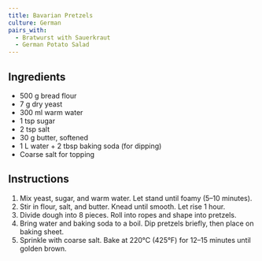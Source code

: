 ```yaml
---
title: Bavarian Pretzels
culture: German
pairs_with:
  - Bratwurst with Sauerkraut
  - German Potato Salad
---
```


## Ingredients
- 500 g bread flour
- 7 g dry yeast
- 300 ml warm water
- 1 tsp sugar
- 2 tsp salt
- 30 g butter, softened
- 1 L water + 2 tbsp baking soda (for dipping)
- Coarse salt for topping

## Instructions
1. Mix yeast, sugar, and warm water. Let stand until foamy (5–10 minutes).
2. Stir in flour, salt, and butter. Knead until smooth. Let rise 1 hour.
3. Divide dough into 8 pieces. Roll into ropes and shape into pretzels.
4. Bring water and baking soda to a boil. Dip pretzels briefly, then place on baking sheet.
5. Sprinkle with coarse salt. Bake at 220°C (425°F) for 12–15 minutes until golden brown.
